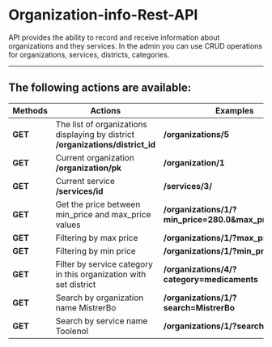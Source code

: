 # Organization-info-Rest-API

API provides the ability to record and receive information about organizations and they services.
In the admin you can use CRUD operations for organizations, services, districts, categories.

------------
## The following actions are available:

| Methods  | Actions  |Examples |
| ------------ | ------------ | ------------ |
| **GET** | The list of organizations displaying by district **/organizations/district_id** | **/organizations/5**|
| **GET** | Current organization **/organization/pk** | **/organization/1** |
| **GET** |Current service **/services/id** | **/services/3/**|
| **GET** | Get the price between min_price and max_price values | **/organizations/1/?min_price=280.0&max_price=500.0**  |
| **GET** | Filtering by max price | **/organizations/1/?max_price=45.0** |
| **GET** |Filtering by min price | **/organizations/1/?min_price=30.0** |
| **GET** |Filter by service category in this organization with set district | **/organizations/4/?category=medicaments**|
| **GET** |Search by organization name MistrerBo | **/organizations/1/?search=MistrerBo** |
| **GET** |Search by service name Toolenol | **/organizations/1/?search=Toolenol** |
